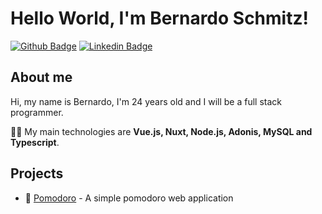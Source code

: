 # Hello World, I'm Bernardo Schmitz!

[![Github Badge](https://img.shields.io/badge/-Github-000?style=flat-square&logo=Github&logoColor=white&link=https://github.com/b-schmitz)](https://github.com/B-Schmitz)
[![Linkedin Badge](https://img.shields.io/badge/-LinkedIn-blue?style=flat-square&logo=Linkedin&logoColor=white&link=https://www.linkedin.com/in/bernardo-ssantos/)](https://www.linkedin.com/in/bernardo-ssantos/)

## About me

Hi, my name is Bernardo, I'm 24 years old and I will be a full stack programmer.

👨‍💻 My main technologies are **Vue.js, Nuxt, Node.js, Adonis, MySQL and Typescript**.

## Projects

- 🍅 [Pomodoro](https://pomodoroweb.netlify.app/)  - A simple pomodoro web application
